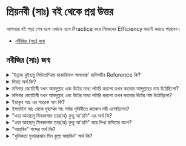 # প্রিয়নবী (সাঃ) বই থেকে প্রশ্ন উত্তর

আপনারা বই পড়া শেষ হলে এখানে এসে Practice করে নিজেদের Efficiency যাচাই করতে পারবেন।

- [নবীজির (সাঃ) জন্ম](#নবীজির-সাঃ-জন্ম)

## নবীজির (সাঃ) জন্ম

<details>
    <summary>'ইন্নামা বুইছতু লিউতাম্মিমা মাকারিমাল আখলাক্ব' হাদিসটির Reference কি?</summary>
    <font color='blue'>মুসনাদে বাজ্জার, হাদিস নং - 4949 </font>
</details>
<details>
    <summary>দিয়ত অর্থ কি?</summary>
    <font color='blue'>রক্তপন</font>
</details>
<details>
    <summary>মদিনার জ্যোতিষী যখন আবদুল্লাহ এবং উটের মধ্যে লটারি করলো তখন কতবার আব্দুল্লাহর নাম উঠেছিলো?</summary>
    <font color='blue'>১০ বার</font>
</details>
<details>
    <summary>মদিনার জ্যোতিষী যখন আবদুল্লাহ এবং উটের মধ্যে লটারি করলো তখন কতবার উটের নাম উঠেছিলো?</summary>
    <font color='blue'>১ বার</font>
</details>
<details>
    <summary>ইয়াকুব আঃ এর আরেক নাম কি?</summary>
    <font color='blue'>ইসরাইল আঃ</font>
</details>
<details>
    <summary>ইসমাইল আঃ থেকে মুহাম্মদ সাঃ পর্যন্ত পৃথিবীতে কতজন নবী এসেছিলেন?</summary>
    <font color='blue'>১ জন, শুধুমাত্র মুহাম্মাদ সাঃ</font>
</details>
<details>
    <summary>"ওয়া আহছানু মিনকালাম তার(অ) কুত্তু আ'য়নি" এর অর্থ কি?</summary>
    <font color='blue'>তোমার চেয়ে সুন্দর কখনো দেখেনি আমার এ চোখ আর</font>
</details>
<details>
    <summary>"ওয়া আহছানু মিনকালাম তার(অ) কুত্তু আ'য়নি" কার লিখা কবিতার অংশ?</summary>
    <font color='blue'>হাসসান বিন সাবেত</font>
</details>
<details>
    <summary>"আয়বিন" শব্দের অর্থ কি?</summary>
    <font color='blue'>দোষ, ত্রুটি</font>
</details>
<details>
    <summary>"খুলিকতা মুবাররআন মিন কুল্লা আয়বিন" অর্থ কি?</summary>
    <font color='blue'>তুমি সৃষ্টি হয়েছো সব দোষ ত্রুটি থেকে মুক্ত হয়ে</font>
</details>
